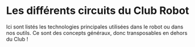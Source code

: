 # Les différents circuits du Club Robot

Ici sont listés les technologies principales utilisées dans le robot ou dans nos outils. Ce sont des concepts généraux, donc transposables en dehors du Club !